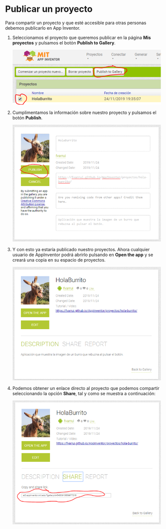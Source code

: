 # Publicar un proyecto

Para compartir un proyecto y que esté accesible para otras personas debemos publicarlo en App Inventor.

1. Seleccionamos el proyecto que queremos publicar en la página **Mis proyectos** y pulsamos el botón **Publish to Gallery**.

   ![](images/publicar-un-proyecto-01.png)

2. Cumplimentamos la información sobre nuestro proyecto y pulsamos el botón **Publish**.

   ![](images/publicar-un-proyecto-02.png)

3. Y con esto ya estaría publicado nuestro proyectos. Ahora cualquier usuario de AppInventor podrá abrirlo pulsando en **Open the app** y se creará una copia en su espacio de proyectos.

   ![](images/publicar-un-proyecto-03.png)

4. Podemos obtener un enlace directo al proyecto que podemos compartir seleccionando la opción **Share**, tal y como se muestra a continuación:

   ![](images/publicar-un-proyecto-04.png)

   